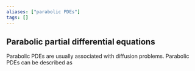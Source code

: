 ```yaml
---
aliases: ["parabolic PDEs"]
tags: []
---
```


## Parabolic partial differential equations

Parabolic PDEs are usually associated with diffusion problems. Parabolic PDEs can be described as 
